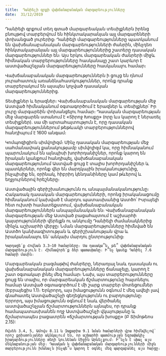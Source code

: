 ```yaml
---
title:  Դանիելի գրքի վախճանաբանական մարգարեությունները
date:  31/12/2019
---
```


Դանիելի գրքում տեղ գտած մարգարեական տեսիլքներն իրենց բնույթով տարբերվում են հինկտակարանյան այլ մարգարեների փոխանցած լուրերից։ Դանիելի մարգարեությունները պատկանում են վախճանաբանական մարգարեությունների ժանրին, մինչդեռ հինկտակարանյան այլ մարգարեություններից շատերը դասական մարգարեություններ են։ Այս երկու մարգարեական ժանրերի միջև հիմնական տարբերությունները հասկանալը շատ կարևոր է աստվածաշնչյան մարգարեությունները հասկանալու համար։

Վախճանաբանական մարգարեություններն ի ցույց են դնում յուրահատուկ առանձնահատկություններ, որոնք դրանք տարբերակում են այսպես կոչված դասական մարգարեություններից.

Տեսիլքներ և երազներ։ Վախճանաբանական մարգարեության մեջ Աստված հիմնականում օգտագործում է երազներ և տեսիլքներ՝ Իր լուրը մարգարեին փոխանցելու համար։ Դասական մարգարեության մեջ մարգարեն ստանում է «Տիրոջ Խոսքը» (որը ևս կարող է ներառել տեսիլքներ). սա մի արտահայտություն է, որը դասական մարգարեություններում թեթևակի տարբերություններով հանդիպում է 1600 անգամ։

Կոմպոզիցիոն սիմվոլիզմ։ Մինչ դասական մարգարեության մեջ սահմանափակ քանակությամբ սիմվոլիզմ կա, որը հիմնականում պարունակում են այնպիսի խորհրդանիշներ, որոնք կարող են իրական կյանքում հանդիպել, վախճանաբանական մարգարեությունում Աստված ցույց է տալիս խորհրդանիշներ և պատկերներ, որոնք վեր են մարդկային իրականությունից, ինչպիսիք են, օրինակ, հիբրիդ կենդանիները կամ թևերով և եղջյուրներով հրեշները։

Աստվածային գերիշխանությունն ու անպայմանականությունը։ Հակառակ դասական մարգարեությունների, որոնց իրականացումը հիմնականում կախված է մարդու պատասխանից Աստծո՝ Իսրայելի հետ ուխտի համատեքստում, վախճանաբանական մարգարեություններն անպայմանական են։ Վախճանաբանական մարգարեության մեջ Աստված բացահայտում է աշխարհի կայսրությունների վերելքն ու անկումը Դանիելի ժամանակներից մինչև աշխարհի վերջը։ Նման մարգարեությունները հիմնված են Աստծո կանխագիտության և գերիշխանության վրա և իրականանալու են՝ անկախ մարդու ընտրությունից։

`Կարդացե՛ք Հովնան 3.3–10 համարները։ Սա դասակա՞ն, թե՞ վախճանաբանական մարգարեություն է։ Հիմնավորե՛ք ձեր պատասխանը։ Ի՞նչ կասեք Դանիել 7.6 համարի մասին։`

Մարգարեական բազմաթիվ ժանրերը, ներառյալ նաև դասական ու վախճանաբանական մարգարեությունները ճանաչելը, կարող է շատ օգտակար լինել մեզ համար։ Նախ, այս տարբերությունները ցույց են տալիս, որ մարգարեական ճշմարտությունը հայտնելու համար Աստված օգտագործում է մի շարք տարբեր մոտեցումներ (Եբրայեցիս 1.1)։ Երկրորդ, այս իմացությունն օգնում է մեզ ավելի լավ գնահատել Աստվածաշնչի գեղեցկությունն ու բարդությունը։ Երրորդ, այս իմացությունն օգնում է նաև վերծանել աստվածաշնչյան ճշմարտություններն այնպես, որ դրանք համապատասխանեն ողջ Աստվածաշնչի վկայությանը և ճշմարտապես բացատրեն «ճշմարտության խոսքը» (Բ Տիմոթեոս 2.15):

`Ովսեե 3.4, 5, Ամովս 8.11 և Զաքարիա 9.1 նման համարների վրա հիմնվելով՝ որոշ քրիստոնյաներ ակնկալում են, որ աշխարհի պատմության եզրափակիչ իրադարձությունները տեղի կունենան Միջին Արևելքում։ Ի՞նչն է սխալ այս մեկնաբանության մեջ։ Դասական և վախճանաբանական մարգարեությունների միջև տարբերությունն իմանալն ինչպե՞ս կարող է օգնել մեզ պարզաբանել այս հարցը։`